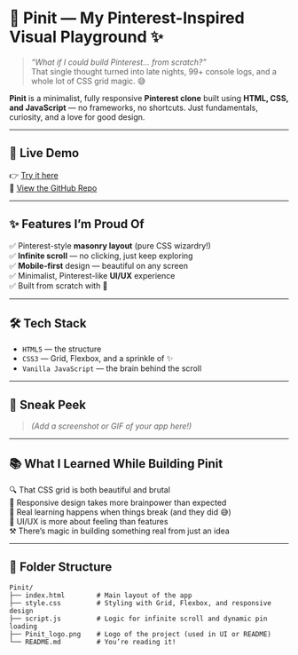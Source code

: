 # 📌 Pinit — My Pinterest-Inspired Visual Playground ✨

> _“What if I could build Pinterest... from scratch?”_  
> That single thought turned into late nights, 99+ console logs, and a whole lot of CSS grid magic. 😅

**Pinit** is a minimalist, fully responsive **Pinterest clone** built using **HTML, CSS, and JavaScript** — no frameworks, no shortcuts. Just fundamentals, curiosity, and a love for good design.

---

## 🚀 Live Demo  
👉 [Try it here](https://riddhi-z1465.github.io/Pinit/)  
📂 [View the GitHub Repo](https://github.com/riddhi-z1465/Pinit)

---

## ✨ Features I’m Proud Of

✅ Pinterest-style **masonry layout** (pure CSS wizardry!)  
✅ **Infinite scroll** — no clicking, just keep exploring  
✅ **Mobile-first** design — beautiful on any screen  
✅ Minimalist, Pinterest-like **UI/UX** experience  
✅ Built from scratch with 💛

---

## 🛠️ Tech Stack

- `HTML5` — the structure  
- `CSS3` — Grid, Flexbox, and a sprinkle of ✨  
- `Vanilla JavaScript` — the brain behind the scroll

---

## 📸 Sneak Peek

> _(Add a screenshot or GIF of your app here!)_

---

## 📚 What I Learned While Building Pinit

🔍 That CSS grid is both beautiful and brutal  
📱 Responsive design takes more brainpower than expected  
🧠 Real learning happens when things break (and they did 😅)  
🎨 UI/UX is more about feeling than features  
⚒️ There’s magic in building something real from just an idea

---

## 🧩 Folder Structure
```
Pinit/
├── index.html        # Main layout of the app
├── style.css         # Styling with Grid, Flexbox, and responsive design
├── script.js         # Logic for infinite scroll and dynamic pin loading
├── Pinit_logo.png    # Logo of the project (used in UI or README)
└── README.md         # You’re reading it!
```


